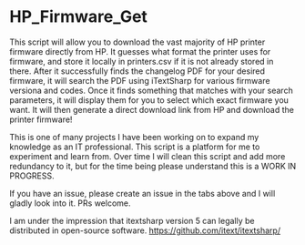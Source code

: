 # HP_Firmware_Get

This script will allow you to download the vast majority of HP printer firmware directly from HP.
It guesses what format the printer uses for firmware, and store it locally in printers.csv if it is not already stored in there.
After it successfully finds the changelog PDF for your desired firmware, it will search the PDF using iTextSharp for various firmware versiona and codes.
Once it finds something that matches with your search parameters, it will display them for you to select which exact firmware you want.
It will then generate a direct download link from HP and download the printer firmware!


This is one of many projects I have been working on to expand my knowledge as an IT professional.
This script is a platform for me to experiment and learn from.
Over time I will clean this script and add more redundancy to it, but for the time being please understand this is a WORK IN PROGRESS.

If you have an issue, please create an issue in the tabs above and I will gladly look into it.
PRs welcome.


I am under the impression that itextsharp version 5 can legally be distributed in open-source software.
https://github.com/itext/itextsharp/
